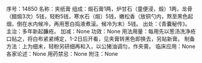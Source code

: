 序号：14850
名称：夹纸膏
组成：煅石膏1两，炉甘石（童便浸，煅）1两，龙骨（醋煅3次）5钱，轻粉5钱，寒水石（煅）5钱，嫩松香（放铜勺内，熬至黑色起烟，倒在水内候冷，再用葱白捣液煮滚。候冷为末）5钱。
出处：《青囊秘传》。
主治：多年新起臁疮。
加减：None
功效：None
用法用量：每用先以葱汤洗净疮口贴之，将白布紧紧缚定，1-2日后开看，见夹膏转黑色即换去，另贴新膏。
制备方法：上为细末，轻粉另研细再和入，以公猪油调匀，作夹膏。
临床应用：None
各家论述：None
用药禁忌：None
附注：None
